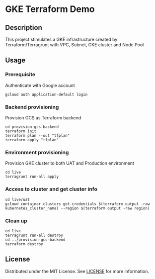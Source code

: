 # GKE Terraform Demo

## Description
This project stimulates a GKE infrastructure created by Terraform/Terragrunt with VPC, Subnet, GKE cluster and Node Pool

## Usage
### Prerequisite
Authenticate with Google account
```
gcloud auth application-default login
```
### Backend provisioning
Provision GCS as Terraform backend
```
cd provision-gcs-backend
terraform init
terraform plan --out "tfplan"
terraform apply "tfplan"

```
### Environment provisioning
Provision GKE cluster to both UAT and Production environment
```
cd live
terragrunt run-all apply
```
### Access to cluster and get cluster info
```
cd live/uat
gcloud container clusters get-credentials $(terraform output -raw kubernetes_cluster_name) --region $(terraform output -raw region)
```
### Clean up
```
cd live
terragrunt run-all destroy
cd ../provision-gcs-backend
terraform destroy
```


## License
Distributed under the MIT License. See [LICENSE](./LICENSE) for more information.


